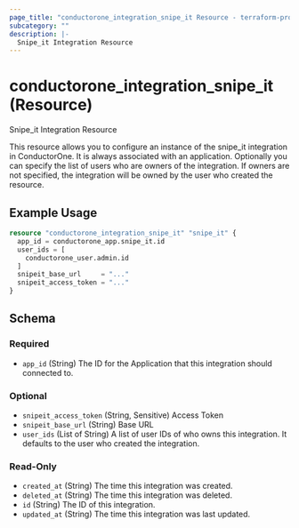 ```yaml
---
page_title: "conductorone_integration_snipe_it Resource - terraform-provider-conductorone"
subcategory: ""
description: |-
  Snipe_it Integration Resource
---
```


# conductorone_integration_snipe_it (Resource)

Snipe_it Integration Resource

This resource allows you to configure an instance of the snipe_it integration in ConductorOne.
It is always associated with an application. Optionally you can specify the list of users who are owners of the integration.
If owners are not specified, the integration will be owned by the user who created the resource.

## Example Usage

```terraform
resource "conductorone_integration_snipe_it" "snipe_it" {
  app_id = conductorone_app.snipe_it.id
  user_ids = [
    conductorone_user.admin.id
  ]
  snipeit_base_url     = "..."
  snipeit_access_token = "..."
}
```

<!-- schema generated by tfplugindocs -->
## Schema

### Required

- `app_id` (String) The ID for the Application that this integration should connected to.

### Optional

- `snipeit_access_token` (String, Sensitive) Access Token
- `snipeit_base_url` (String) Base URL
- `user_ids` (List of String) A list of user IDs of who owns this integration. It defaults to the user who created the integration.

### Read-Only

- `created_at` (String) The time this integration was created.
- `deleted_at` (String) The time this integration was deleted.
- `id` (String) The ID of this integration.
- `updated_at` (String) The time this integration was last updated.
